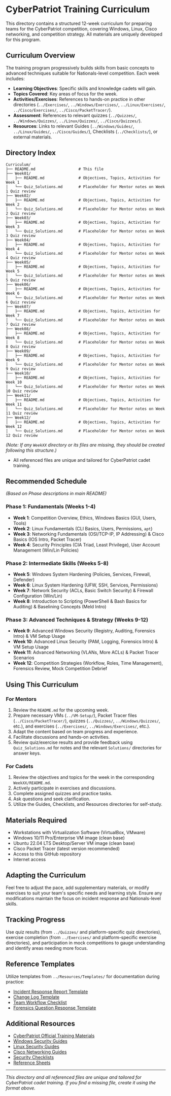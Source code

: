 # CyberPatriot Training Curriculum

This directory contains a structured 12-week curriculum for preparing teams for the CyberPatriot competition, covering Windows, Linux, Cisco networking, and competition strategy. All materials are uniquely developed for this program.

## Curriculum Overview

The training program progressively builds skills from basic concepts to advanced techniques suitable for Nationals-level competition. Each week includes:
-   **Learning Objectives**: Specific skills and knowledge cadets will gain.
-   **Topics Covered**: Key areas of focus for the week.
-   **Activities/Exercises**: References to hands-on practice in other directories (`../Exercises/`, `../Windows/Exercises/`, `../Linux/Exercises/`, `../Cisco/Exercises/`, `../Cisco/PacketTracer/`).
-   **Assessment**: References to relevant quizzes (`../Quizzes/`, `../Windows/Quizzes/`, `../Linux/Quizzes/`, `../Cisco/Quizzes/`).
-   **Resources**: Links to relevant Guides (`../Windows/Guides/`, `../Linux/Guides/`, `../Cisco/Guides/`), Checklists (`../Checklists/`), or external materials.

## Directory Index

```
Curriculum/
├── README.md                   # This file
├── Week01/
│   ├── README.md               # Objectives, Topics, Activities for Week 1
│   └── Quiz_Solutions.md       # Placeholder for Mentor notes on Week 1 Quiz review
├── Week02/
│   ├── README.md               # Objectives, Topics, Activities for Week 2
│   └── Quiz_Solutions.md       # Placeholder for Mentor notes on Week 2 Quiz review
├── Week03/
│   ├── README.md               # Objectives, Topics, Activities for Week 3
│   └── Quiz_Solutions.md       # Placeholder for Mentor notes on Week 3 Quiz review
├── Week04/
│   ├── README.md               # Objectives, Topics, Activities for Week 4
│   └── Quiz_Solutions.md       # Placeholder for Mentor notes on Week 4 Quiz review
├── Week05/
│   ├── README.md               # Objectives, Topics, Activities for Week 5
│   └── Quiz_Solutions.md       # Placeholder for Mentor notes on Week 5 Quiz review
├── Week06/
│   ├── README.md               # Objectives, Topics, Activities for Week 6
│   └── Quiz_Solutions.md       # Placeholder for Mentor notes on Week 6 Quiz review
├── Week07/
│   ├── README.md               # Objectives, Topics, Activities for Week 7
│   └── Quiz_Solutions.md       # Placeholder for Mentor notes on Week 7 Quiz review
├── Week08/
│   ├── README.md               # Objectives, Topics, Activities for Week 8
│   └── Quiz_Solutions.md       # Placeholder for Mentor notes on Week 8 Quiz review
├── Week09/
│   ├── README.md               # Objectives, Topics, Activities for Week 9
│   └── Quiz_Solutions.md       # Placeholder for Mentor notes on Week 9 Quiz review
├── Week10/
│   ├── README.md               # Objectives, Topics, Activities for Week 10
│   └── Quiz_Solutions.md       # Placeholder for Mentor notes on Week 10 Quiz review
├── Week11/
│   ├── README.md               # Objectives, Topics, Activities for Week 11
│   └── Quiz_Solutions.md       # Placeholder for Mentor notes on Week 11 Quiz review
├── Week12/
│   ├── README.md               # Objectives, Topics, Activities for Week 12
│   └── Quiz_Solutions.md       # Placeholder for Mentor notes on Week 12 Quiz review
```
*(Note: If any `WeekXX` directory or its files are missing, they should be created following this structure.)*

-   All referenced files are unique and tailored for CyberPatriot cadet training.

## Recommended Schedule

*(Based on Phase descriptions in main README)*

### Phase 1: Fundamentals (Weeks 1-4)
-   **Week 1**: Competition Overview, Ethics, Windows Basics (GUI, Users, Tools)
-   **Week 2**: Linux Fundamentals (CLI Basics, Users, Permissions, `apt`)
-   **Week 3**: Networking Fundamentals (OSI/TCP-IP, IP Addressing) & Cisco Basics (IOS Intro, Packet Tracer)
-   **Week 4**: Security Principles (CIA Triad, Least Privilege), User Account Management (Win/Lin Policies)

### Phase 2: Intermediate Skills (Weeks 5-8)
-   **Week 5**: Windows System Hardening (Policies, Services, Firewall, Defender)
-   **Week 6**: Linux System Hardening (UFW, SSH, Services, Permissions)
-   **Week 7**: Network Security (ACLs, Basic Switch Security) & Firewall Configuration (Win/Lin)
-   **Week 8**: Introduction to Scripting (PowerShell & Bash Basics for Auditing) & Baselining Concepts (Meld Intro)

### Phase 3: Advanced Techniques & Strategy (Weeks 9-12)
-   **Week 9**: Advanced Windows Security (Registry, Auditing, Forensics Intro) & VM Setup Usage
-   **Week 10**: Advanced Linux Security (PAM, Logging, Forensics Intro) & VM Setup Usage
-   **Week 11**: Advanced Networking (VLANs, More ACLs) & Packet Tracer Scenarios
-   **Week 12**: Competition Strategies (Workflow, Roles, Time Management), Forensics Review, Mock Competition Debrief

## Using This Curriculum

### For Mentors
1.  Review the `README.md` for the upcoming week.
2.  Prepare necessary VMs (`../VM-Setup/`), Packet Tracer files (`../Cisco/PacketTracer/`), quizzes (`../Quizzes/`, `../Windows/Quizzes/`, etc.), and exercises (`../Exercises/`, `../Windows/Exercises/`, etc.).
3.  Adapt the content based on team progress and experience.
4.  Facilitate discussions and hands-on activities.
5.  Review quiz/exercise results and provide feedback using `Quiz_Solutions.md` for notes and the relevant `Solutions/` directories for answer keys.

### For Cadets
1.  Review the objectives and topics for the week in the corresponding `WeekXX/README.md`.
2.  Actively participate in exercises and discussions.
3.  Complete assigned quizzes and practice tasks.
4.  Ask questions and seek clarification.
5.  Utilize the Guides, Checklists, and Resources directories for self-study.

## Materials Required
-   Workstations with Virtualization Software (VirtualBox, VMware)
-   Windows 10/11 Pro/Enterprise VM image (clean base)
-   Ubuntu 22.04 LTS Desktop/Server VM image (clean base)
-   Cisco Packet Tracer (latest version recommended)
-   Access to this GitHub repository
-   Internet access

## Adapting the Curriculum
Feel free to adjust the pace, add supplementary materials, or modify exercises to suit your team's specific needs and learning style. Ensure any modifications maintain the focus on incident response and Nationals-level skills.

## Tracking Progress
Use quiz results (from `../Quizzes/` and platform-specific quiz directories), exercise completion (from `../Exercises/` and platform-specific exercise directories), and participation in mock competitions to gauge understanding and identify areas needing more focus.

## Reference Templates
Utilize templates from `../Resources/Templates/` for documentation during practice:
-   [Incident Response Report Template](../Resources/Templates/Incident_Response_Report_Template.md)
-   [Change Log Template](../Resources/Templates/Change_Log_Template.md)
-   [Team Workflow Checklist](../Resources/Templates/Team_Workflow_Checklist.md)
-   [Forensics Question Response Template](../Resources/Templates/Forensics_Question_Response_Template.md)

## Additional Resources
-   [CyberPatriot Official Training Materials](https://www.uscyberpatriot.org/competition/training-materials)
-   [Windows Security Guides](../Windows/Guides/)
-   [Linux Security Guides](../Linux/Guides/)
-   [Cisco Networking Guides](../Cisco/Guides/)
-   [Security Checklists](../Checklists/)
-   [Reference Sheets](../Resources/References/)

---
*This directory and all referenced files are unique and tailored for CyberPatriot cadet training. If you find a missing file, create it using the format above.*

